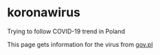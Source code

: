 # koronawirus
Trying to follow COVID-19 trend in Poland

This page gets information for the virus from [gov.pl](https://www.gov.pl/web/koronawirus/wykaz-zarazen-koronawirusem-sars-cov-2)
